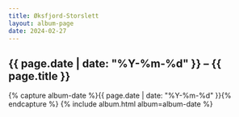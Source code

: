 ```yaml
---
title: Øksfjord-Storslett
layout: album-page
date: 2024-02-27
---
```

## {{ page.date | date: "%Y-%m-%d" }} – {{ page.title }}
{% capture album-date %}{{ page.date | date: "%Y-%m-%d" }}{% endcapture %}
{% include album.html album=album-date %}